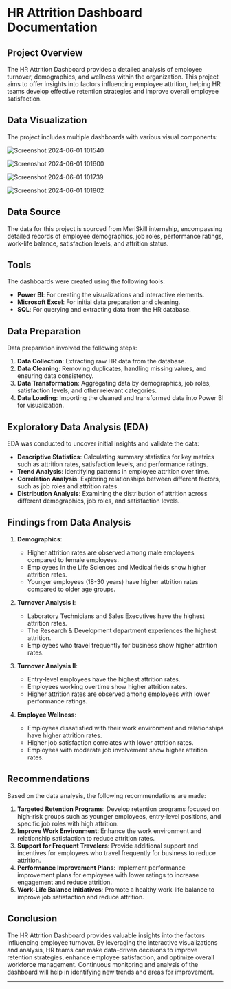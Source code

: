 # HR Attrition Dashboard Documentation

## Project Overview
The HR Attrition Dashboard provides a detailed analysis of employee turnover, demographics, and wellness within the organization. This project aims to offer insights into factors influencing employee attrition, helping HR teams develop effective retention strategies and improve overall employee satisfaction.

## Data Visualization
The project includes multiple dashboards with various visual components:


![Screenshot 2024-06-01 101540](https://github.com/Motjiang/HR-Attrition-Dashboard/assets/114883452/89a0438d-d1d3-459d-a9d8-3b07b7d8e227)


![Screenshot 2024-06-01 101600](https://github.com/Motjiang/HR-Attrition-Dashboard/assets/114883452/a5d9ede2-d779-4fbc-94c1-f5ca632e1af1)


![Screenshot 2024-06-01 101739](https://github.com/Motjiang/HR-Attrition-Dashboard/assets/114883452/5e2f077a-cea5-45b7-b0e7-78c804143c51)


![Screenshot 2024-06-01 101802](https://github.com/Motjiang/HR-Attrition-Dashboard/assets/114883452/06bd4569-59cd-4dfc-9249-025e83ae3aa7)



## Data Source
The data for this project is sourced from MeriSkill internship, encompassing detailed records of employee demographics, job roles, performance ratings, work-life balance, satisfaction levels, and attrition status.

## Tools
The dashboards were created using the following tools:
- **Power BI**: For creating the visualizations and interactive elements.
- **Microsoft Excel**: For initial data preparation and cleaning.
- **SQL**: For querying and extracting data from the HR database.

## Data Preparation
Data preparation involved the following steps:
1. **Data Collection**: Extracting raw HR data from the database.
2. **Data Cleaning**: Removing duplicates, handling missing values, and ensuring data consistency.
3. **Data Transformation**: Aggregating data by demographics, job roles, satisfaction levels, and other relevant categories.
4. **Data Loading**: Importing the cleaned and transformed data into Power BI for visualization.

## Exploratory Data Analysis (EDA)
EDA was conducted to uncover initial insights and validate the data:
- **Descriptive Statistics**: Calculating summary statistics for key metrics such as attrition rates, satisfaction levels, and performance ratings.
- **Trend Analysis**: Identifying patterns in employee attrition over time.
- **Correlation Analysis**: Exploring relationships between different factors, such as job roles and attrition rates.
- **Distribution Analysis**: Examining the distribution of attrition across different demographics, job roles, and satisfaction levels.

## Findings from Data Analysis
1. **Demographics**:
   - Higher attrition rates are observed among male employees compared to female employees.
   - Employees in the Life Sciences and Medical fields show higher attrition rates.
   - Younger employees (18-30 years) have higher attrition rates compared to older age groups.

2. **Turnover Analysis I**:
   - Laboratory Technicians and Sales Executives have the highest attrition rates.
   - The Research & Development department experiences the highest attrition.
   - Employees who travel frequently for business show higher attrition rates.

3. **Turnover Analysis II**:
   - Entry-level employees have the highest attrition rates.
   - Employees working overtime show higher attrition rates.
   - Higher attrition rates are observed among employees with lower performance ratings.

4. **Employee Wellness**:
   - Employees dissatisfied with their work environment and relationships have higher attrition rates.
   - Higher job satisfaction correlates with lower attrition rates.
   - Employees with moderate job involvement show higher attrition rates.

## Recommendations
Based on the data analysis, the following recommendations are made:
1. **Targeted Retention Programs**: Develop retention programs focused on high-risk groups such as younger employees, entry-level positions, and specific job roles with high attrition.
2. **Improve Work Environment**: Enhance the work environment and relationship satisfaction to reduce attrition rates.
3. **Support for Frequent Travelers**: Provide additional support and incentives for employees who travel frequently for business to reduce attrition.
4. **Performance Improvement Plans**: Implement performance improvement plans for employees with lower ratings to increase engagement and reduce attrition.
5. **Work-Life Balance Initiatives**: Promote a healthy work-life balance to improve job satisfaction and reduce attrition.

## Conclusion
The HR Attrition Dashboard provides valuable insights into the factors influencing employee turnover. By leveraging the interactive visualizations and analysis, HR teams can make data-driven decisions to improve retention strategies, enhance employee satisfaction, and optimize overall workforce management. Continuous monitoring and analysis of the dashboard will help in identifying new trends and areas for improvement.

---
